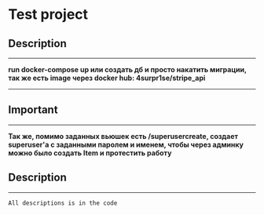 # Test project
## Description
______
**run docker-compose up или создать дб и просто накатить миграции,
так же есть image через docker hub: 4surpr1se/stripe_api**
_____
## Important
_____
**Так же, помимо заданных вьюшек есть /superusercreate, создает superuser'а c заданными паролем и именем,
чтобы через админку можно было создать Item и протестить работу**

## Description
_____
`All descriptions is in the code`